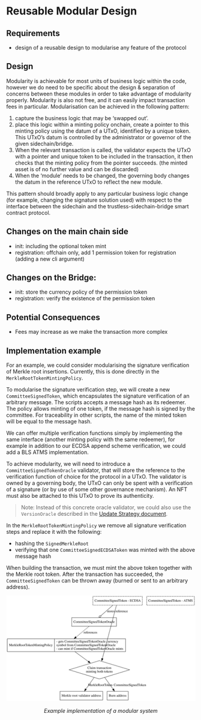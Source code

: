 # Reusable Modular Design

## Requirements

- design of a reusable design to modularise any feature of the protocol

## Design

Modularity is achievable for most units of business logic within the code, however we do need to be specific about
the design & separation of concerns between these modules in order to take advantage of modularity properly. Modularity
is also not free, and it can easily impact transaction fees in particular. Modularisation can be achieved in the following
pattern:

1. capture the business logic that may be ‘swapped out’.
2. place this logic within a minting policy onchain, create a pointer to this minting policy using the datum of a UTxO,
identified by a unique token. This UTxO’s datum is controlled by the administrator or governor of the given sidechain/bridge.
3. When the relevant transaction is called, the validator expects the UTxO with a pointer and unique token to be
included in the transaction, it then checks that the minting policy from the pointer succeeds. (the minted asset is of no
further value and can be discarded)
4. When the ‘module’ needs to be changed, the governing body changes the datum in the reference UTxO to reflect the new module.

This pattern should broadly apply to any particular business logic change (for example, changing the signature solution used)
with respect to the interface between the sidechain and the trustless-sidechain-bridge smart contract protocol.

## Changes on the main chain side

- init: including the optional token mint
- registration: offchain only, add 1 permission token for registration (adding a new cli argument)

## Changes on the Bridge:

- init: store the currency policy of the permission token
- registration: verify the existence of the permission token

## Potential Consequences

- Fees may increase as we make the transaction more complex

## Implementation example

For an example, we could consider modularising the signature verification of Merkle root insertions.
Currently, this is done directly in the `MerkleRootTokenMintingPolicy`.

To modularise the signature verification step, we will create a new `CommitteeSignedToken`, which encapsulates
the signature verification of an arbitrary message. The scripts accepts a message hash as its redeemer.
The policy allows minting of one token, if the message hash is signed by the committee. For traceability
in other scripts, the name of the minted token will be equal to the message hash.

We can offer multiple verification functions simply by implementing the same interface (another minting policy with
the same redeemer), for example in addition to our ECDSA append scheme verification, we could add a BLS ATMS implementation.

To achieve modularity, we will need to introduce a `CommitteeSignedTokenOracle` validator, that will store the reference
to the verification function of choice for the protocol in a UTxO. The validator is owned by a governing body, the UTxO
can only be spent with a verification of a signature (or by use of some other governance mechanism).
An NFT must also be attached to this UTxO to prove its authenticity.

> Note: Instead of this concrete oracle validator, we could also use the `VersionOracle` described in the [Update Strategy document](./01-UpdateStrategy.md).

In the `MerkleRootTokenMintingPolicy` we remove all signature verification steps and replace it with the following:
- hashing the `SignedMerkleRoot`
- verifying that one `CommitteeSignedECDSAToken` was minted with the above message hash

When building the transaction, we must mint the above token together with the Merkle root token. After the transaction
has succeeded, the `CommitteeSignedToken` can be thrown away (burned or sent to an arbitrary address).

![Example implementation mint flow](./03-ReusableModularDesign/CommitteeSignedTokenOracle.svg)

<figcaption align = "center"><i>Example implementation of a modular system</i></figcaption><br />

